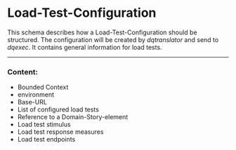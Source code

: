 # Load-Test-Configuration

This schema describes how a Load-Test-Configuration should be structured.
The configuration will be created by _dqtranslator_ and send to _dqexec_.
It contains general information for load tests.

---
### Content:

- Bounded Context
- environment
- Base-URL
- List of configured load tests
- Reference to a Domain-Story-element
- Load test stimulus
- Load test response measures
- Load test endpoints